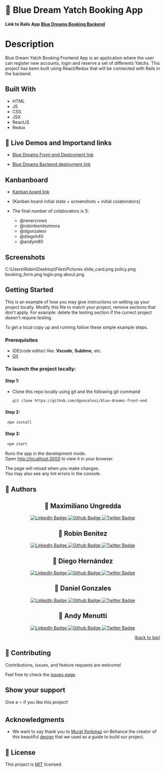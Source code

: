 # 📖 Blue Dream Yatch Booking App



#### Link to Rails App [Blue Dreams Booking Backend](git@github.com:dgonzalesi/blue-dreams-back-end.git)

# Description

Blue Dream Yatch Booking Frontend App is an application where the user can register new accounts, login and reserve a set of differents Yatchs. This project has been built using React/Redux that will be connected with Rails in the backend.

## Built With

- HTML
- JS
- CSS
- JSX
- ReactJS
- Redux

<!-- LIVE DEMO -->

## 🚀 Live Demos and Importand links <a name="live-demo"></a>

- [Blue Dreams Front-end Deployment link](/)

- [Blue Dreams Backend deployment link](https://blue-dreams-back-end.herokuapp.com/ships/index/)

## Kanbanboard

- [Kanban board link](https://github.com/users/dgonzalesi/projects/9)
- [Kanban board initial state + screenshots + initial colaborators]

- The final number of colaborators is 5:
   - @renercrows
   - @robinbenitezmora 
   - @dgonzalesi
   - @diegoh40
   - @andym80

## Screenshots

C:\Users\Robin\Desktop\Files\Pictures
slide_card.png
policy.png
booking_form.png
login.png
about.png


## Getting Started

This is an example of how you may give instructions on setting up your project locally. Modify this file to match your project, remove sections that don't apply. For example: delete the testing section if the currect project doesn't require testing.

To get a local copy up and running follow these simple example steps.

### Prerequisites

- IDE(code editor) like: **Vscode**, **Sublime**, etc.
- [Git](https://www.linode.com/docs/guides/how-to-install-git-on-linux-mac-and-windows/)

### To launch the project locally:

#### Step 1:

- Clone this repo locally using git and the following git command

  ```sh
  git clone https://github.com/dgonzalesi/blue-dreams-front-end
  ```

#### Step 2:

```sh
 npm install
```

#### Step 3:

```sh
 npm start
```

Runs the app in the development mode.\
Open [http://localhost:3000](http://localhost:3000) to view it in your browser.

The page will reload when you make changes.\
You may also see any lint errors in the console.

<!-- AUTHORS -->

## 👥 Authors <a name="authors"></a>

<div id="badges"align="center">

## 👤 **Maximiliano Ungredda**

</div>
<div id="badges"align="center">
  <a href="https://www.linkedin.com/in/maximiliano-ungredda/">
    <img src="https://img.shields.io/badge/LinkedIn-blue?style=for-the-badge&logo=linkedin&logoColor=white" alt="LinkedIn Badge"/>
  </a>
  <a href="https://github.com/renercrows">
    <img src="https://img.shields.io/badge/github-black?style=for-the-badge&logo=github&logoColor=white" alt="Github Badge"/>
  </a>
  <a href="https://twitter.com/">
    <img src="https://img.shields.io/badge/Twitter-blue?style=for-the-badge&logo=twitter&logoColor=white" alt="Twitter Badge"/>
  </a>
</div>
<div id="badges"align="center">

## 👤 **Robin Benitez**

</div>
<div id="badges"align="center">
  <a href="https://www.linkedin.com/in/robin-benitez-mora/">
    <img src="https://img.shields.io/badge/LinkedIn-blue?style=for-the-badge&logo=linkedin&logoColor=white" alt="LinkedIn Badge"/>
  </a>
  <a href="https://github.com/robinbenitezmora">
    <img src="https://img.shields.io/badge/github-black?style=for-the-badge&logo=github&logoColor=white" alt="Github Badge"/>
  </a>
  <a href="https://twitter.com/mecanico_robin">
    <img src="https://img.shields.io/badge/Twitter-blue?style=for-the-badge&logo=twitter&logoColor=white" alt="Twitter Badge"/>
  </a>
</div>
<div id="badges"align="center">

## 👤 **Diego Hernández**

</div>
<div id="badges"align="center">
  <a href="https://www.linkedin.com/in/diegoarturoh/">
    <img src="https://img.shields.io/badge/LinkedIn-blue?style=for-the-badge&logo=linkedin&logoColor=white" alt="LinkedIn Badge"/>
  </a>
  <a href="https://github.com/diegoh40">
    <img src="https://img.shields.io/badge/github-black?style=for-the-badge&logo=github&logoColor=white" alt="Github Badge"/>
  </a>
  <a href="https://twitter.com/Diegoart80">
    <img src="https://img.shields.io/badge/Twitter-blue?style=for-the-badge&logo=twitter&logoColor=white" alt="Twitter Badge"/>
  </a>
</div>
<div id="badges"align="center">

## 👤 **Daniel Gonzales**

</div>

<div id="badges"align="center">
  <a href="https://www.linkedin.com/in/daniel-g-sierra-60472719">
    <img src="https://img.shields.io/badge/LinkedIn-blue?style=for-the-badge&logo=linkedin&logoColor=white" alt="LinkedIn Badge"/>
  </a>
  <a href="https://github.com/dgonzalesi/">
    <img src="https://img.shields.io/badge/github-black?style=for-the-badge&logo=github&logoColor=white" alt="Github Badge"/>
  </a>
  <a href="https://twitter.com/dgonzalesi">
    <img src="https://img.shields.io/badge/Twitter-blue?style=for-the-badge&logo=twitter&logoColor=white" alt="Twitter Badge"/>
  </a>
</div>
<div id="badges"align="center">

## 👤 **Andy Menutti**

</div>

<div id="badges"align="center">
  <a href="http://linkedin.com/in/andres-menutti/">
    <img src="https://img.shields.io/badge/LinkedIn-blue?style=for-the-badge&logo=linkedin&logoColor=white" alt="LinkedIn Badge"/>
  </a>
  <a href="https://github.com/andym80/">
    <img src="https://img.shields.io/badge/github-black?style=for-the-badge&logo=github&logoColor=white" alt="Github Badge"/>
  </a>
  <a href="http://linkedin.com/in/andres-menutti/">
    <img src="https://img.shields.io/badge/Twitter-blue?style=for-the-badge&logo=twitter&logoColor=white" alt="Twitter Badge"/>
  </a>
</div>

<p align="right">(<a href="#readme-top">back to top</a>)</p>

## 🤝 Contributing

Contributions, issues, and feature requests are welcome!

Feel free to check the [issues page](../../issues/).

## Show your support

Give a ⭐️ if you like this project!

## Acknowledgments

- We want to say thank you to [Murat Korkmaz](https://www.behance.net/muratk) on Behance the creator of this beautiful [design](https://www.behance.net/gallery/26425031/Vespa-Responsive-Redesign) that we used as a guide to build our project.

## 📝 License

This project is [MIT](./MIT.md) licensed.